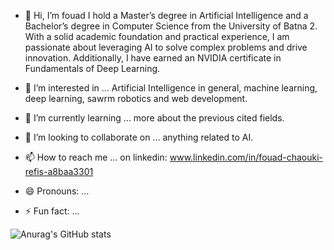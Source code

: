 - 👋 Hi, I’m fouad I hold a Master’s degree in Artificial Intelligence and a Bachelor’s degree in Computer Science from the University of Batna 2.
With a solid academic foundation and practical experience, I am passionate about leveraging AI to solve complex problems and drive innovation.
Additionally, I have earned an NVIDIA certificate in Fundamentals of Deep Learning.

- 👀 I’m interested in ... Artificial Intelligence in general, machine learning, deep learning, sawrm robotics and web development.
- 🌱 I’m currently learning ... more about the previous cited fields.
- 💞️ I’m looking to collaborate on ... anything related to AI.
- 📫 How to reach me ... on linkedin: www.linkedin.com/in/fouad-chaouki-refis-a8baa3301
- 😄 Pronouns: ...
- ⚡ Fun fact: ...


![Anurag's GitHub stats](https://github-readme-stats.vercel.app/api?username=fouadchaouki&show=reviews,discussions_started,discussions_answered,prs_merged,prs_merged_percentage)
<!---
Fch-3388/Fch-3388 is a ✨ special ✨ repository because its `README.md` (this file) appears on your GitHub profile.
You can click the Preview link to take a look at your changes.
--->
